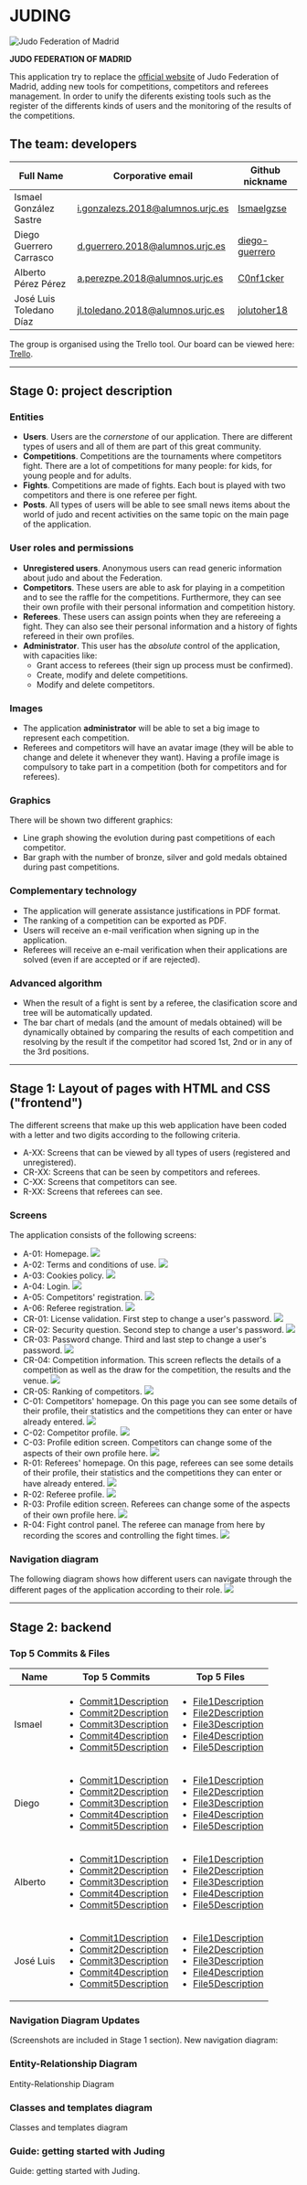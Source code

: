 # JUDING

![Judo Federation of Madrid](documentation_imgs/judoFederationLogo.png "Judo Federation of Madrid")

**JUDO FEDERATION OF MADRID**

This application try to replace the [official website](https://www.fmjudo.es/) of Judo Federation of Madrid, adding new
tools for competitions, competitors and referees management. In order to unify the diferents existing tools such as the
register of the differents kinds of users and the monitoring of the results of the competitions.

## The team: developers

| Full Name | Corporative email | Github nickname |
| - | - | - |
| Ismael González Sastre | i.gonzalezs.2018@alumnos.urjc.es | [Ismaelgzse](https://github.com/Ismaelgzse) |
| Diego Guerrero Carrasco | d.guerrero.2018@alumnos.urjc.es | [diego-guerrero](https://github.com/diego-guerrero) |
| Alberto Pérez Pérez | a.perezpe.2018@alumnos.urjc.es | [C0nf1cker](https://github.com/C0nf1cker) |
| José Luis Toledano Díaz | jl.toledano.2018@alumnos.urjc.es | [jolutoher18](https://github.com/jolutoher18) |

The group is organised using the Trello tool. Our board can be viewed here: [Trello](https://trello.com/b/rGpiD6eO/daw-grupo-2).

___

## Stage 0: project description

### Entities

* **Users**. Users are the *cornerstone* of our application. There are different types of users and all of them are part
  of this great community.
* **Competitions**. Competitions are the tournaments where competitors fight. There are a lot of competitions for many
  people: for kids, for young people and for adults.
* **Fights**. Competitions are made of fights. Each bout is played with two competitors and there is one referee per
  fight.
* **Posts**. All types of users will be able to see small news items about the world of judo and recent activities on the
  same topic on the main page of the application.

### User roles and permissions

* **Unregistered users**. Anonymous users can read generic information about judo and about the Federation.
* **Competitors**. These users are able to ask for playing in a competition and to see the raffle for the competitions.
  Furthermore, they can see their own profile with their personal information and competition history.
* **Referees**. These users can assign points when they are refereeing a fight. They can also see their personal
  information and a history of fights refereed in their own profiles.
* **Administrator**. This user has the *absolute* control of the application, with capacities like:
    * Grant access to referees (their sign up process must be confirmed).
    * Create, modify and delete competitions.
    * Modify and delete competitors.

### Images

* The application **administrator** will be able to set a big image to represent each competition.
* Referees and competitors will have an avatar image (they will be able to change and delete it whenever they want).
  Having a profile image is compulsory to take part in a competition (both for competitors and for referees).

### Graphics

There will be shown two different graphics:

* Line graph showing the evolution during past competitions of each competitor.
* Bar graph with the number of bronze, silver and gold medals obtained during past competitions.

### Complementary technology

* The application will generate assistance justifications in PDF format.
* The ranking of a competition can be exported as PDF.
* Users will receive an e-mail verification when signing up in the application.
* Referees will receive an e-mail verification when their applications are solved (even if are accepted or if are
  rejected).

### Advanced algorithm

* When the result of a fight is sent by a referee, the clasification score and tree will be automatically updated.
* The bar chart of medals (and the amount of medals obtained) will be dynamically obtained by comparing the results of
  each competition and resolving by the result if the competitor had scored 1st, 2nd or in any of the 3rd positions.

---

## Stage 1: Layout of pages with HTML and CSS ("frontend")

The different screens that make up this web application have been coded with a letter and two digits according to the
following criteria.

* A-XX: Screens that can be viewed by all types of users (registered and unregistered).
* CR-XX: Screens that can be seen by competitors and referees.
* C-XX: Screens that competitors can see.
* R-XX: Screens that referees can see.

### Screens

The application consists of the following screens:

* A-01: Homepage.
  ![](documentation_imgs/stage1/screenshots/A-01.png)
* A-02: Terms and conditions of use.
  ![](documentation_imgs/stage1/screenshots/A-02.png)
* A-03: Cookies policy.
  ![](documentation_imgs/stage1/screenshots/A-03.png)
* A-04: Login.
  ![](documentation_imgs/stage1/screenshots/A-04.png)
* A-05: Competitors' registration.
  ![](documentation_imgs/stage1/screenshots/A-05.png)
* A-06: Referee registration.
  ![](documentation_imgs/stage1/screenshots/A-06.png)
* CR-01: License validation. First step to change a user's password.
  ![](documentation_imgs/stage1/screenshots/CR-01.png)
* CR-02: Security question. Second step to change a user's password.
  ![](documentation_imgs/stage1/screenshots/CR-02.png)
* CR-03: Password change. Third and last step to change a user's password.
  ![](documentation_imgs/stage1/screenshots/CR-03.png)
* CR-04: Competition information. This screen reflects the details of a competition as well as the draw for the
  competition, the results and the venue.
  ![](documentation_imgs/stage1/screenshots/CR-04.png)
* CR-05: Ranking of competitors.
  ![](documentation_imgs/stage1/screenshots/CR-05.png)
* C-01: Competitors' homepage. On this page you can see some details of their profile, their statistics and the
  competitions they can enter or have already entered.
  ![](documentation_imgs/stage1/screenshots/C-01.png)
* C-02: Competitor profile.
  ![](documentation_imgs/stage1/screenshots/C-02.png)
* C-03: Profile edition screen. Competitors can change some of the aspects of their own profile here.
  ![](documentation_imgs/stage1/screenshots/C-03.png)
* R-01: Referees' homepage. On this page, referees can see some details of their profile, their statistics and the
  competitions they can enter or have already entered.
  ![](documentation_imgs/stage1/screenshots/R-01.png)
* R-02: Referee profile.
  ![](documentation_imgs/stage1/screenshots/R-02.png)
* R-03: Profile edition screen. Referees can change some of the aspects of their own profile here.
  ![](documentation_imgs/stage1/screenshots/R-03.png)
* R-04: Fight control panel. The referee can manage from here by recording the scores and controlling the fight times.
  ![](documentation_imgs/stage1/screenshots/R-04.png)

### Navigation diagram

The following diagram shows how different users can navigate through the different pages of the application according to
their role.
![](documentation_imgs/stage1/navigationDiagram.png)

___

## Stage 2: backend

### Top 5 Commits & Files

| Name | Top 5 Commits | Top 5 Files |
| - | - | - |
| Ismael | <ul><li>[Commit1Description](Commit1Link)</li><li>[Commit2Description](Commit2Link)</li><li>[Commit3Description](Commit3Link)</li><li>[Commit4Description](Commit4Link)</li><li>[Commit5Description](Commit5Link)</li></ul> | <ul><li>[File1Description](File1Link)</li><li>[File2Description](File2Link)</li><li>[File3Description](File3Link)</li><li>[File4Description](File4Link)</li><li>[File5Description](File5Link)</li></ul> |
| Diego | <ul><li>[Commit1Description](Commit1Link)</li><li>[Commit2Description](Commit2Link)</li><li>[Commit3Description](Commit3Link)</li><li>[Commit4Description](Commit4Link)</li><li>[Commit5Description](Commit5Link)</li></ul> | <ul><li>[File1Description](File1Link)</li><li>[File2Description](File2Link)</li><li>[File3Description](File3Link)</li><li>[File4Description](File4Link)</li><li>[File5Description](File5Link)</li></ul> |
| Alberto | <ul><li>[Commit1Description](Commit1Link)</li><li>[Commit2Description](Commit2Link)</li><li>[Commit3Description](Commit3Link)</li><li>[Commit4Description](Commit4Link)</li><li>[Commit5Description](Commit5Link)</li></ul> | <ul><li>[File1Description](File1Link)</li><li>[File2Description](File2Link)</li><li>[File3Description](File3Link)</li><li>[File4Description](File4Link)</li><li>[File5Description](File5Link)</li></ul> |
| José Luis | <ul><li>[Commit1Description](Commit1Link)</li><li>[Commit2Description](Commit2Link)</li><li>[Commit3Description](Commit3Link)</li><li>[Commit4Description](Commit4Link)</li><li>[Commit5Description](Commit5Link)</li></ul> | <ul><li>[File1Description](File1Link)</li><li>[File2Description](File2Link)</li><li>[File3Description](File3Link)</li><li>[File4Description](File4Link)</li><li>[File5Description](File5Link)</li></ul> |

### Navigation Diagram Updates
(Screenshots are included in Stage 1 section).
New navigation diagram:

### Entity-Relationship Diagram
Entity-Relationship Diagram

### Classes and templates diagram
Classes and templates diagram

### Guide: getting started with Juding
Guide: getting started with Juding.
